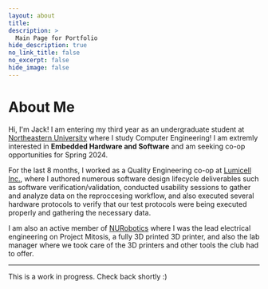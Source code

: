 ```yaml
---
layout: about
title: 
description: >
  Main Page for Portfolio
hide_description: true
no_link_title: false 
no_excerpt: false 
hide_image: false
---
```


# About Me

Hi, I'm Jack! I am entering my third year as an undergraduate student 
at [Northeastern University](https://www.northeastern.edu/) where I study Computer Engineering!
I am extremly interested in **Embedded Hardware and Software** and am seeking co-op opportunities 
for Spring 2024. 

For the last 8 months, I worked as a Quality Engineering co-op at [Lumicell Inc.](https://lumicell.com/),
where I authored numerous software design lifecycle deliverables such as software verification/validation, 
conducted usability sessions to gather and analyze data on the reproccesing workflow, and also executed several
hardware protocols to verify that our test protocols were being executed properly and gathering the necessary data.

I am also an active member of [NURobotics](https://web.northeastern.edu/nurobotics/) where I was the lead electrical engineering on Project Mitosis, a fully 3D printed 3D printer, and also the lab manager where we took care of the 3D printers and other tools the club had to offer. 

--- 
This is a work in progress. Check back shortly :)